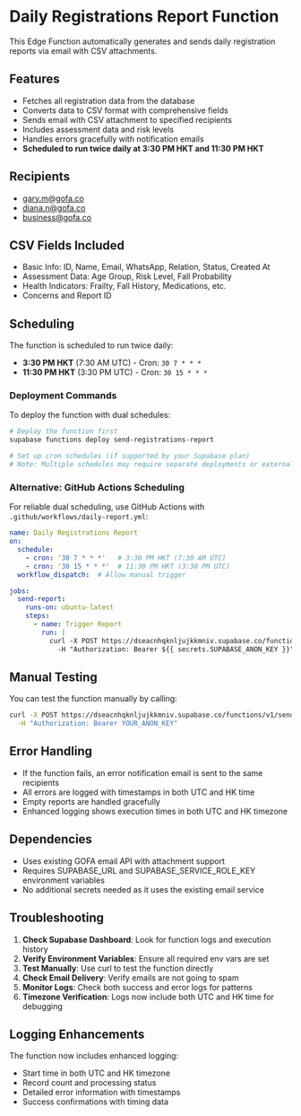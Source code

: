 # Daily Registrations Report Function

This Edge Function automatically generates and sends daily registration reports via email with CSV attachments.

## Features

- Fetches all registration data from the database
- Converts data to CSV format with comprehensive fields
- Sends email with CSV attachment to specified recipients
- Includes assessment data and risk levels
- Handles errors gracefully with notification emails
- **Scheduled to run twice daily at 3:30 PM HKT and 11:30 PM HKT**

## Recipients

- gary.m@gofa.co
- diana.n@gofa.co  
- business@gofa.co

## CSV Fields Included

- Basic Info: ID, Name, Email, WhatsApp, Relation, Status, Created At
- Assessment Data: Age Group, Risk Level, Fall Probability
- Health Indicators: Frailty, Fall History, Medications, etc.
- Concerns and Report ID

## Scheduling

The function is scheduled to run twice daily:

- **3:30 PM HKT** (7:30 AM UTC) - Cron: `30 7 * * *`
- **11:30 PM HKT** (3:30 PM UTC) - Cron: `30 15 * * *`

### Deployment Commands

To deploy the function with dual schedules:

```bash
# Deploy the function first
supabase functions deploy send-registrations-report

# Set up cron schedules (if supported by your Supabase plan)
# Note: Multiple schedules may require separate deployments or external scheduling
```

### Alternative: GitHub Actions Scheduling

For reliable dual scheduling, use GitHub Actions with `.github/workflows/daily-report.yml`:

```yaml
name: Daily Registrations Report
on:
  schedule:
    - cron: '30 7 * * *'   # 3:30 PM HKT (7:30 AM UTC)
    - cron: '30 15 * * *'  # 11:30 PM HKT (3:30 PM UTC)
  workflow_dispatch:  # Allow manual trigger

jobs:
  send-report:
    runs-on: ubuntu-latest
    steps:
      - name: Trigger Report
        run: |
          curl -X POST https://dseacnhqknljujkkmniv.supabase.co/functions/v1/send-registrations-report \
            -H "Authorization: Bearer ${{ secrets.SUPABASE_ANON_KEY }}"
```

## Manual Testing

You can test the function manually by calling:

```bash
curl -X POST https://dseacnhqknljujkkmniv.supabase.co/functions/v1/send-registrations-report \
  -H "Authorization: Bearer YOUR_ANON_KEY"
```

## Error Handling

- If the function fails, an error notification email is sent to the same recipients
- All errors are logged with timestamps in both UTC and HK time
- Empty reports are handled gracefully
- Enhanced logging shows execution times in both UTC and HK timezone

## Dependencies

- Uses existing GOFA email API with attachment support
- Requires SUPABASE_URL and SUPABASE_SERVICE_ROLE_KEY environment variables
- No additional secrets needed as it uses the existing email service

## Troubleshooting

1. **Check Supabase Dashboard**: Look for function logs and execution history
2. **Verify Environment Variables**: Ensure all required env vars are set
3. **Test Manually**: Use curl to test the function directly
4. **Check Email Delivery**: Verify emails are not going to spam
5. **Monitor Logs**: Check both success and error logs for patterns
6. **Timezone Verification**: Logs now include both UTC and HK time for debugging

## Logging Enhancements

The function now includes enhanced logging:
- Start time in both UTC and HK timezone
- Record count and processing status
- Detailed error information with timestamps
- Success confirmations with timing data